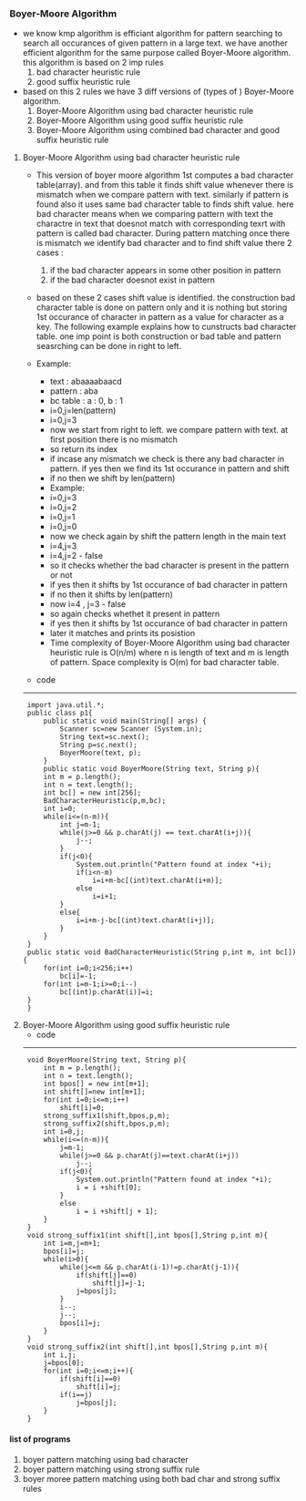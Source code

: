 ### Boyer-Moore Algorithm
- we know kmp algorithm is efficiant algorithm for pattern searching to search all occurances of given pattern in a large text. we have another efficient algorithm for the same purpose called Boyer-Moore algorithm. this algorithm is based on 2 imp rules 
    1. bad character heuristic rule
    2. good suffix heuristic rule
- based on this 2 rules we have 3 diff versions of (types of ) Boyer-Moore algorithm. 
    1. Boyer-Moore Algorithm using bad character heuristic rule
    2. Boyer-Moore Algorithm using good suffix heuristic rule
    3. Boyer-Moore Algorithm using combined bad character and good suffix heuristic rule
1. Boyer-Moore Algorithm using bad character heuristic rule
    - This version of boyer moore algorithm 1st computes a bad character table(array). and from this table it finds shift value whenever there is mismatch when we compare pattern with text. similarly if pattern is found also it uses same bad character table to finds shift value. here bad character means when we comparing pattern with text the charactre in text that doesnot match with corresponding texrt with pattern is called bad character. During pattern matching once there is mismatch we identify bad character and to find shift value there 2 cases :
        1. if the bad character appears in some other position in pattern 
        2. if the bad character doesnot exist in pattern 
    - based on these 2 cases shift value is identified. the construction bad character table is done on pattern only and it is nothing but storing 1st occurance of character in pattern as a value for character as a key. The following example explains how to cunstructs bad character table. one imp point is both construction or bad table and pattern seasrching can be done in right to left.
    - Example: 
        - text : abaaaabaacd
        - pattern : aba
        - bc table : a : 0, b : 1
        - i=0,j=len(pattern)
        - i=0,j=3
        - now we start from right to left. we compare pattern with text. at first position there is no mismatch
        - so return its index
        - if incase any mismatch we check is there any bad character in pattern. if yes then we find its 1st occurance in pattern and shift
        - if no then we shift by len(pattern)
        - Example:
        - i=0,j=3
        - i=0,j=2
        - i=0,j=1
        - i=0,j=0
        - now we check again by shift the pattern length in the main text
        - i=4,j=3
        - i=4,j=2 - false
        - so it checks whether the bad character is present in the pattern or not
        - if yes then it shifts by 1st occurance of bad character in pattern
        - if no then it shifts by len(pattern)
        - now i=4 , j=3 - false
        - so again checks whethet it present in pattern 
        - if yes then it shifts by 1st occurance of bad character in pattern
        - later it matches and prints its posistion
        - Time complexity of Boyer-Moore Algorithm using bad character heuristic rule is O(n/m) where n is length of text and m is length of pattern. Space complexity is O(m) for bad character table.

    - code 
    -------------   
        import java.util.*;
        public class p1{
            public static void main(String[] args) {
                Scanner sc=new Scanner (System.in);
                String text=sc.next();
                String p=sc.next();
                BoyerMoore(text, p);
            }
            public static void BoyerMoore(String text, String p){
            int m = p.length();
            int n = text.length();
            int bc[] = new int[256];
            BadCharacterHeuristic(p,m,bc);
            int i=0;
            while(i<=(n-m)){
                int j=m-1;
                while(j>=0 && p.charAt(j) == text.charAt(i+j)){
                    j--;
                }
                if(j<0){
                    System.out.println("Pattern found at index "+i);
                    if(i<n-m)
                        i=i+m-bc[(int)text.charAt(i+m)];
                    else
                        i=i+1;
                }
                else{
                    i=i+m-j-bc[(int)text.charAt(i+j)];
                }
            }
        }
        public static void BadCharacterHeuristic(String p,int m, int bc[]){
            for(int i=0;i<256;i++)
                bc[i]=-1;
            for(int i=m-1;i>=0;i--)
                bc[(int)p.charAt(i)]=i;
        }
        }
2. Boyer-Moore Algorithm using good suffix heuristic rule
    - code 
    ------------------------
        void BoyerMoore(String text, String p){
            int m = p.length();
            int n = text.length();
            int bpos[] = new int[m+1];
            int shift[]=new int[m+1];
            for(int i=0;i<=m;i++)
                shift[i]=0;
            strong_suffix1(shift,bpos,p,m);
            strong_suffix2(shift,bpos,p,m);
            int i=0,j;
            while(i<=(n-m)){
                j=m-1;
                while(j>=0 && p.charAt(j)==text.charAt(i+j))
                    j--;
                if(j<0){
                    System.out.println("Pattern found at index "+i);
                    i = i +shift[0];
                }
                else
                    i = i +shift[j + 1];
            }
        }
        void strong_suffix1(int shift[],int bpos[],String p,int m){
            int i=m,j=m+1;
            bpos[i]=j;
            while(i>0){
                while(j<=m && p.charAt(i-1)!=p.charAt(j-1)){
                    if(shift[j]==0)
                        shift[j]=j-1;
                    j=bpos[j];
                }
                i--;
                j--;
                bpos[i]=j;
            }
        }
        void strong_suffix2(int shift[],int bpos[],String p,int m){
            int i,j;
            j=bpos[0];
            for(int i=0;i<=m;i++){
                if(shift[i]==0)
                    shift[i]=j;
                if(i==j)
                    j=bpos[j];
            }
        }

#### list of programs
1. boyer pattern matching using bad character
2. boyer pattern matching using strong suffix rule
3. boyer moree pattern matching using both bad char and strong suffix rules